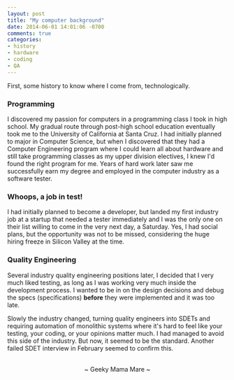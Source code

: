 ```yaml
---
layout: post
title: "My computer background"
date: 2014-06-01 14:01:06 -0700
comments: true
categories:
- history
- hardware
- coding
- QA
---
```

First, some history to know where I come from, technologically.

### Programming
I discovered my passion for computers in a programming class I took in high school.  My gradual route through post-high school education eventually took me to the University of California at Santa Cruz.  I had initially planned to major in Computer Science, but when I discovered that they had a Computer Engineering program where I could learn all about hardware and still take programming classes as my upper division electives, I knew I'd found the right program for me.  Years of hard work later saw me successfully earn my degree and employed in the computer industry as a software tester.

### Whoops, a job in test!
I had initially planned to become a developer, but landed my first industry job at a startup that needed a tester immediately and I was the only one on their list willing to come in the very next day, a Saturday.  Yes, I had social plans, but the opportunity was not to be missed, considering the huge hiring freeze in Silicon Valley at the time.

### Quality Engineering
Several industry quality engineering positions later, I decided that I very much liked testing, as long as I was working very much inside the development process.  I wanted to be in on the design decisions and debug the specs (specifications) <b>before</b> they were implemented and it was too late.

Slowly the industry changed, turning quality engineers into SDETs and requiring automation of monolithic systems where it's hard to feel like your testing, your coding, or your opinions matter much.  I had managed to avoid this side of the industry.  But now, it seemed to be the standard.  Another failed SDET interview in February seemed to confirm this.

<br>
<center>~ Geeky Mama Mare ~</center>
